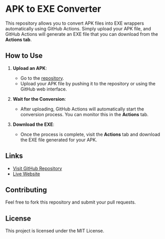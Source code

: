 # APK to EXE Converter

This repository allows you to convert APK files into EXE wrappers automatically using GitHub Actions. Simply upload your APK file, and GitHub Actions will generate an EXE file that you can download from the **Actions tab**.

## How to Use

1. **Upload an APK**:
   - Go to the [repository](https://github.com/yourusername/apk-to-exe-converter).
   - Upload your APK file by pushing it to the repository or using the GitHub web interface.
   
2. **Wait for the Conversion**:
   - After uploading, GitHub Actions will automatically start the conversion process. You can monitor this in the **Actions** tab.

3. **Download the EXE**:
   - Once the process is complete, visit the **Actions** tab and download the EXE file generated for your APK.

## Links

- [Visit GitHub Repository](https://github.com/yourusername/apk-to-exe-converter)
- [Live Website](https://yourusername.github.io/apk-to-exe-converter)

## Contributing

Feel free to fork this repository and submit your pull requests.

## License

This project is licensed under the MIT License.
